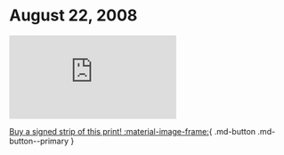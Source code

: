 # August 22, 2008

![](https://www.achewood.com/comic.php?date=08222008)

[Buy a signed strip of this print! :material-image-frame:](https://achewood-holiday-pop-up.myshopify.com/products/strip#08222008){ .md-button .md-button--primary }
